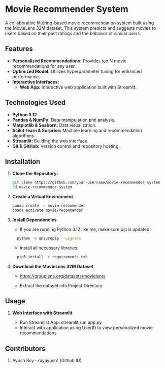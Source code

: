 # Movie Recommender System

A collaborative filtering-based movie recommendation system built using the MovieLens 32M dataset. This system predicts and suggests movies to users based on their past ratings and the behavior of similar users.

## Features

- **Personalized Recommendations:** Provides top N movie recommendations for any user.
- **Optimized Model:** Utilizes hyperparameter tuning for enhanced performance.
- **Interactive Interfaces:**
  - **Web App:** Interactive web application built with Streamlit.

## Technologies Used

- **Python 3.12**
- **Pandas & NumPy:** Data manipulation and analysis.
- **Matplotlib & Seaborn:** Data visualization.
- **Scikit-learn & Surprise:** Machine learning and recommendation algorithms.
- **Streamlit:** Building the web interface.
- **Git & GitHub:** Version control and repository hosting.

## Installation

1. **Clone the Repository:**

   ```bash
   git clone https://github.com/your-username/movie-recommender-system.git
   cd movie-recommender-system

2. **Create a Virtual Environment**

   ```bash
   conda create -n movie-recommender
   conda activate movie-recommender

3. **Install Dependencies**

   - If you are running Python 3.12 like me, make sure pip is updated:
   ```bash
     python -m ensurepip --upgrade
    ```
   - Install all necessary libraries:
   ```bash
     pip3 install -r requirements.txt

5. **Download the MovieLens 32M Dataset**

   - https://grouplens.org/datasets/movielens/

   - Extract the dataset into Project Directory

## Usage

1. **Web Interface with Streamlit**

   - Run Streamlist App: streamlit run app.py
   - Interact with application using UserID to view personalized movie recommendations

## Contributors

1. Ayush Roy - royayush1 (Github ID)



